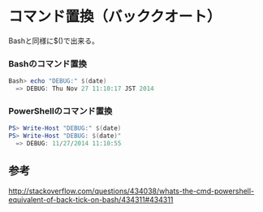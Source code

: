 ﻿# コマンド置換（バッククオート）

Bashと同様に$()で出来る。

### Bashのコマンド置換

```powershell
Bash> echo "DEBUG:" $(date)
  => DEBUG: Thu Nov 27 11:10:17 JST 2014
```

### PowerShellのコマンド置換

```powershell
PS> Write-Host "DEBUG:" $(date)
PS> Write-Host "DEBUG: $(date)"
  => DEBUG: 11/27/2014 11:10:55
```

## 参考
http://stackoverflow.com/questions/434038/whats-the-cmd-powershell-equivalent-of-back-tick-on-bash/434311#434311

